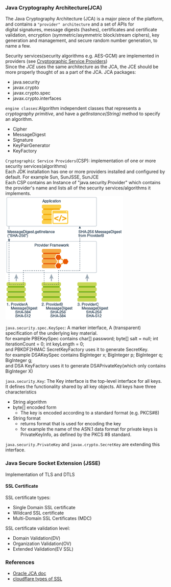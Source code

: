 ### Java Cryptography Architecture(JCA)
The Java Cryptography Architecture (JCA) is a major piece of the platform, and contains a `"provider" architecture` and a set of APIs for     
digital signatures, message digests (hashes), certificates and certificate validation, encryption (symmetric/asymmetric block/stream ciphers), key generation and management, and secure random number generation, to name a few. 

Security services(security algorithms e.g. AES-GCM) are implemented in providers (see [Cryptographic Service Providers](https://docs.oracle.com/en/java/javase/11/security/java-cryptography-architecture-jca-reference-guide.html#GUID-3E0744CE-6AC7-4A6D-A1F6-6C01199E6920))    
Since the *JCE* uses the same architecture as the JCA, the JCE should be more properly thought of as a part of the JCA.
JCA packages:
- java.security
- javax.crypto
- javax.crypto.spec
- javax.crypto.interfaces

`engine classes`:Algorithm independent classes that represents a *cryptography primitive*, and have a *getInstance(String)* method to specify an algorithm.    
- Cipher
- MessageDigest
- Signature
- KeyPairGenerator
- KeyFactory

`Cryptographic Service Providers`(CSP): implementation of one or more security services(algorithms)    
Each JDK installation has one or more providers installed and configured by default. For example Sun, SunJSSE, SunJCE    
Each CSP contains an Instance of "java.security.Provider" which contains the provider's name and lists all of the security services/algorithms it implements.       
![](./JCA-provider.png)

`java.security.spec.KeySpec`: A marker interface, A (transparent) specification of the underlying key material.      
for example PBEKeySpec contains   char[] password; byte[] salt = null; int iterationCount = 0; int keyLength = 0;    
    and PBKDF2HMAC SecretKeyFactory uses it to generate SecretKey.      
for example DSAKeySpec contains BigInteger x; BigInteger p; BigInteger q; BigInteger g;  
    and DSA KeyFactory uses it to generate DSAPrivateKey(which only contains BigInteger X)    

`java.security.Key`: The Key interface is the top-level interface for all keys.      
It defines the functionality shared by all key objects. All keys have three characteristics     
- String algorithm
- byte[] encoded form
  - The key is encoded according to a standard format (e.g. PKCS#8)
- String format
  - returns format that is used for encoding the key    
  - for example the name of the ASN.1 data format for private keys is PrivateKeyInfo, as defined by the PKCS #8 standard.    

`java.security.PrivateKey` and `javax.crypto.SecretKey` are extending this interface.    

### Java Secure Socket Extension (JSSE)
Implementation of TLS and DTLS    

#### SSL Certificate     

SSL certificate types:  
- Single Domain SSL certificate
- Wildcard SSL certificate
- Multi-Domain SSL Certificates (MDC)


SSL certificate validation level:   
- Domain Validation(DV)
- Organization Validation(OV)
- Extended Validation(EV SSL)


### References
- [Oracle JCA doc](https://docs.oracle.com/en/java/javase/11/security/java-cryptography-architecture-jca-reference-guide.html#GUID-2BCFDD85-D533-4E6C-8CE9-29990DEB0190)
- [cloudflare types of SSL](https://www.cloudflare.com/learning/ssl/types-of-ssl-certificates/)